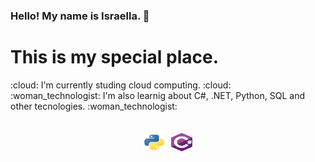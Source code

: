 ### Hello! My name is Israella. 👋
<h1> This is my special place. </h1>
:cloud: I'm currently studing cloud computing. :cloud: <br />
:woman_technologist: I'm also learnig about C#, .NET, Python, SQL and other tecnologies. :woman_technologist: <br />

 <br>
<div  align="center"> 
  <div style="display: inline_block"><br>
  <img align="center" alt="Python" height="30" width="40" src="https://raw.githubusercontent.com/devicons/devicon/master/icons/python/python-original.svg">
  <img align="center" alt="Csharp" height="30" width="40" src="https://raw.githubusercontent.com/devicons/devicon/master/icons/csharp/csharp-original.svg"
  <img align="center" alt="java" height="30" width="40" src="https://raw.githubusercontent.com/devicons/devicon/master/icons/java/java-original.svg">
  <i class="devicon-dotnetcore-plain colored"></i>
          

 

